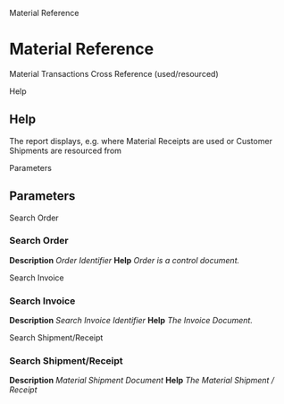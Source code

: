 
Material Reference
# Material Reference


Material Transactions Cross Reference (used/resourced)

Help
## Help

The report displays, e.g. where Material Receipts are used or Customer Shipments are resourced from

Parameters
## Parameters


Search Order
### Search Order

**Description**
 *Order Identifier*
**Help**
 *Order is a control document.*

Search Invoice
### Search Invoice

**Description**
 *Search Invoice Identifier*
**Help**
 *The Invoice Document.*

Search Shipment/Receipt
### Search Shipment/Receipt

**Description**
 *Material Shipment Document*
**Help**
 *The Material Shipment / Receipt*
